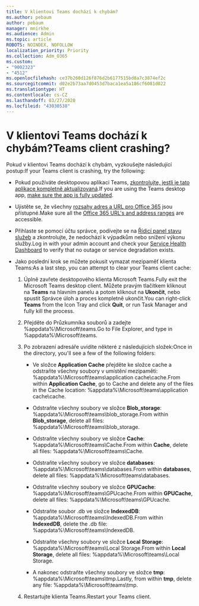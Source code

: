 ```yaml
---
title: V klientovi Teams dochází k chybám?
ms.author: pebaum
author: pebaum
manager: mnirkhe
ms.audience: Admin
ms.topic: article
ROBOTS: NOINDEX, NOFOLLOW
localization_priority: Priority
ms.collection: Adm_O365
ms.custom:
- "9002323"
- "4512"
ms.openlocfilehash: ce37b260d126f876d2b6177515bd8a7c3874ef2c
ms.sourcegitcommit: d02e2b73aa7d0453d7baca1ea5a186cf6081d022
ms.translationtype: HT
ms.contentlocale: cs-CZ
ms.lasthandoff: 03/27/2020
ms.locfileid: "43030538"
---
```

# <a name="teams-client-crashing"></a><span data-ttu-id="b5909-102">V klientovi Teams dochází k chybám?</span><span class="sxs-lookup"><span data-stu-id="b5909-102">Teams client crashing?</span></span>

<span data-ttu-id="b5909-103">Pokud v klientovi Teams dochází k chybám, vyzkoušejte následující postup:</span><span class="sxs-lookup"><span data-stu-id="b5909-103">If your Teams client is crashing, try the following:</span></span>

- <span data-ttu-id="b5909-104">Pokud používáte desktopovou aplikaci Teams, [zkontrolujte, jestli je tato aplikace kompletně aktualizovaná](https://support.office.com/article/Update-Microsoft-Teams-535a8e4b-45f0-4f6c-8b3d-91bca7a51db1).</span><span class="sxs-lookup"><span data-stu-id="b5909-104">If you are using the Teams desktop app, [make sure the app is fully updated](https://support.office.com/article/Update-Microsoft-Teams-535a8e4b-45f0-4f6c-8b3d-91bca7a51db1).</span></span>

- <span data-ttu-id="b5909-105">Ujistěte se, že všechny [rozsahy adres a URL pro Office 365](https://docs.microsoft.com/microsoftteams/connectivity-issues) jsou přístupné.</span><span class="sxs-lookup"><span data-stu-id="b5909-105">Make sure all the [Office 365 URL's and address ranges](https://docs.microsoft.com/microsoftteams/connectivity-issues) are accessible.</span></span>

- <span data-ttu-id="b5909-106">Přihlaste se pomocí účtu správce, podívejte se na [Řídicí panel stavu služeb](https://docs.microsoft.com/office365/enterprise/view-service-health) a zkontrolujte, že nedochází k výpadkům nebo snížení výkonu služby.</span><span class="sxs-lookup"><span data-stu-id="b5909-106">Log in with your admin account and check your [Service Health Dashboard](https://docs.microsoft.com/office365/enterprise/view-service-health) to verify that no outage or service degradation exists.</span></span>

 - <span data-ttu-id="b5909-107">Jako poslední krok se můžete pokusit vymazat mezipaměť klienta Teams:</span><span class="sxs-lookup"><span data-stu-id="b5909-107">As a last step, you can attempt to clear your Teams client cache:</span></span>

    1.  <span data-ttu-id="b5909-108">Úplně zavřete desktopového klienta Microsoft Teams.</span><span class="sxs-lookup"><span data-stu-id="b5909-108">Fully exit the Microsoft Teams desktop client.</span></span> <span data-ttu-id="b5909-109">Můžete pravým tlačítkem kliknout na **Teams** na hlavním panelu a potom kliknout na **Ukončit**, nebo spustit Správce úloh a proces kompletně ukončit.</span><span class="sxs-lookup"><span data-stu-id="b5909-109">You can right-click **Teams** from the Icon Tray and click **Quit**, or run Task Manager and fully kill the process.</span></span>

    2.  <span data-ttu-id="b5909-110">Přejděte do Průzkumníka souborů a zadejte %appdata%\Microsoft\teams.</span><span class="sxs-lookup"><span data-stu-id="b5909-110">Go to File Explorer, and type in %appdata%\Microsoft\teams.</span></span>

    3.  <span data-ttu-id="b5909-111">Po zobrazení adresáře uvidíte některé z následujících složek:</span><span class="sxs-lookup"><span data-stu-id="b5909-111">Once in the directory, you'll see a few of the following folders:</span></span>

         - <span data-ttu-id="b5909-112">Ve složce **Application Cache** přejděte ke složce cache a odstraňte všechny soubory v umístění mezipaměti: %appdata%\Microsoft\teams\application cache\cache.</span><span class="sxs-lookup"><span data-stu-id="b5909-112">From within **Application Cache**, go to Cache and delete any of the files in the Cache location:  %appdata%\Microsoft\teams\application cache\cache.</span></span>

        - <span data-ttu-id="b5909-113">Odstraňte všechny soubory ve složce **Blob_storage**: %appdata%\Microsoft\teams\blob_storage.</span><span class="sxs-lookup"><span data-stu-id="b5909-113">From within **Blob_storage**, delete all files: %appdata%\Microsoft\teams\blob_storage.</span></span>

        - <span data-ttu-id="b5909-114">Odstraňte všechny soubory ve složce **Cache**: %appdata%\Microsoft\teams\Cache.</span><span class="sxs-lookup"><span data-stu-id="b5909-114">From within **Cache**, delete all files: %appdata%\Microsoft\teams\Cache.</span></span>

        - <span data-ttu-id="b5909-115">Odstraňte všechny soubory ve složce **databases**: %appdata%\Microsoft\teams\databases.</span><span class="sxs-lookup"><span data-stu-id="b5909-115">From within **databases**, delete all files: %appdata%\Microsoft\teams\databases.</span></span>

        - <span data-ttu-id="b5909-116">Odstraňte všechny soubory ve složce **GPUCache**: %appdata%\Microsoft\teams\GPUcache.</span><span class="sxs-lookup"><span data-stu-id="b5909-116">From within **GPUCache**, delete all files: %appdata%\Microsoft\teams\GPUcache.</span></span>

        - <span data-ttu-id="b5909-117">Odstraňte soubor .db ve složce **IndexedDB**: %appdata%\Microsoft\teams\IndexedDB.</span><span class="sxs-lookup"><span data-stu-id="b5909-117">From within **IndexedDB**, delete the .db file: %appdata%\Microsoft\teams\IndexedDB.</span></span>

        - <span data-ttu-id="b5909-118">Odstraňte všechny soubory ve složce **Local Storage**: %appdata%\Microsoft\teams\Local Storage.</span><span class="sxs-lookup"><span data-stu-id="b5909-118">From within **Local Storage**, delete all files: %appdata%\Microsoft\teams\Local Storage.</span></span>

        - <span data-ttu-id="b5909-119">A nakonec odstraňte všechny soubory ve složce **tmp**: %appdata%\Microsoft\teams\tmp.</span><span class="sxs-lookup"><span data-stu-id="b5909-119">Lastly, from within **tmp**, delete any file: %appdata%\Microsoft\teams\tmp.</span></span>

    4. <span data-ttu-id="b5909-120">Restartujte klienta Teams.</span><span class="sxs-lookup"><span data-stu-id="b5909-120">Restart your Teams client.</span></span>
